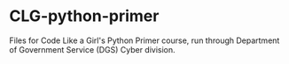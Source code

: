 # CLG-python-primer
Files for Code Like a Girl's Python Primer course, run through Department of Government Service (DGS) Cyber division.
